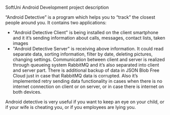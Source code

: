 SoftUni Android Development project description

“Android Detective” is a program which helps you to “track” the closest people around you. It contains two applications:
-	"Android Detective Client" is being installed on the client smartphone and it it’s sending information about calls, messages, contact lists, taken images
-	"Android Detective Server" is receiving above information. It could read separate data, sorting information, filter by date, deleting pictures, changing settings.
Communication between client and server is realized through queueing system RabbitMQ and it’s also separated into client and server part. There is additional backup of data in JSON Blob Free Cloud just in case that RabbitMQ data is corrupted. Also it’s implemented retry sending data functionality in cases when there is no internet connection on client or on server, or in case there is internet on both devices.

Android detective is very useful if you want to keep an eye on your child, or if your wife is cheating you, or if you employees are lying you.
